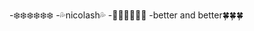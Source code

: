 -:snowflake::snowflake::snowflake::snowflake::snowflake::snowflake:
-:sweat_drops:nicolash:sweat_drops:
-:green_heart::green_heart::green_heart::blue_heart::blue_heart::blue_heart:
-better and better:four_leaf_clover::four_leaf_clover::four_leaf_clover:
